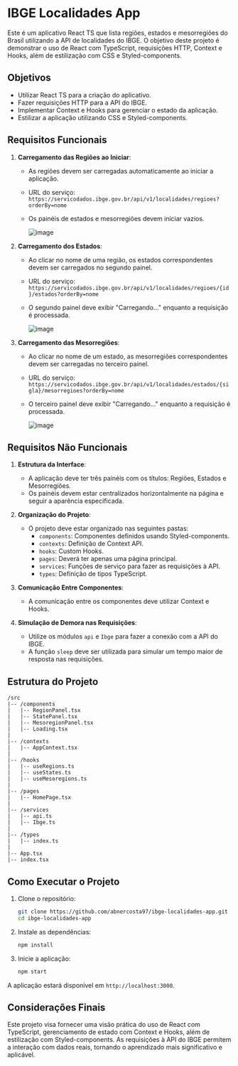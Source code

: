 # IBGE Localidades App

Este é um aplicativo React TS que lista regiões, estados e mesorregiões do Brasil utilizando a API de localidades do IBGE. O objetivo deste projeto é demonstrar o uso de React com TypeScript, requisições HTTP, Context e Hooks, além de estilização com CSS e Styled-components.

## Objetivos

- Utilizar React TS para a criação do aplicativo.
- Fazer requisições HTTP para a API do IBGE.
- Implementar Context e Hooks para gerenciar o estado da aplicação.
- Estilizar a aplicação utilizando CSS e Styled-components.

## Requisitos Funcionais

1. **Carregamento das Regiões ao Iniciar**: 
   - As regiões devem ser carregadas automaticamente ao iniciar a aplicação.
   - URL do serviço: `https://servicodados.ibge.gov.br/api/v1/localidades/regioes?orderBy=nome`
   - Os painéis de estados e mesorregiões devem iniciar vazios.
     
     ![image](https://github.com/abnercosta97/DWIII/assets/127696147/c38960e9-15b2-4130-911b-8cb529428ea2)


2. **Carregamento dos Estados**:
   - Ao clicar no nome de uma região, os estados correspondentes devem ser carregados no segundo painel.
   - URL do serviço: `https://servicodados.ibge.gov.br/api/v1/localidades/regioes/{id}/estados?orderBy=nome`
   - O segundo painel deve exibir "Carregando..." enquanto a requisição é processada.

     ![image](https://github.com/abnercosta97/DWIII/assets/127696147/fadf773e-1c8d-4628-a1cd-e203adcbaaaa)


3. **Carregamento das Mesorregiões**:
   - Ao clicar no nome de um estado, as mesorregiões correspondentes devem ser carregadas no terceiro painel.
   - URL do serviço: `https://servicodados.ibge.gov.br/api/v1/localidades/estados/{sigla}/mesorregioes?orderBy=nome`
   - O terceiro painel deve exibir "Carregando..." enquanto a requisição é processada.

     ![image](https://github.com/abnercosta97/DWIII/assets/127696147/10ebbdc6-ebf7-4d5d-b380-29163115596d)


## Requisitos Não Funcionais

1. **Estrutura da Interface**:
   - A aplicação deve ter três painéis com os títulos: Regiões, Estados e Mesorregiões.
   - Os painéis devem estar centralizados horizontalmente na página e seguir a aparência especificada.

2. **Organização do Projeto**:
   - O projeto deve estar organizado nas seguintes pastas:
     - `components`: Componentes definidos usando Styled-components.
     - `contexts`: Definição de Context API.
     - `hooks`: Custom Hooks.
     - `pages`: Deverá ter apenas uma página principal.
     - `services`: Funções de serviço para fazer as requisições à API.
     - `types`: Definição de tipos TypeScript.

3. **Comunicação Entre Componentes**:
   - A comunicação entre os componentes deve utilizar Context e Hooks.

4. **Simulação de Demora nas Requisições**:
   - Utilize os módulos `api` e `Ibge` para fazer a conexão com a API do IBGE.
   - A função `sleep` deve ser utilizada para simular um tempo maior de resposta nas requisições.

## Estrutura do Projeto

```plaintext
/src
|-- /components
|   |-- RegionPanel.tsx
|   |-- StatePanel.tsx
|   |-- MesoregionPanel.tsx
|   |-- Loading.tsx
|
|-- /contexts
|   |-- AppContext.tsx
|
|-- /hooks
|   |-- useRegions.ts
|   |-- useStates.ts
|   |-- useMesoregions.ts
|
|-- /pages
|   |-- HomePage.tsx
|
|-- /services
|   |-- api.ts
|   |-- Ibge.ts
|
|-- /types
|   |-- index.ts
|
|-- App.tsx
|-- index.tsx
```

## Como Executar o Projeto

1. Clone o repositório:
   ```sh
   git clone https://github.com/abnercosta97/ibge-localidades-app.git
   cd ibge-localidades-app
   ```

2. Instale as dependências:
   ```sh
   npm install
   ```

3. Inicie a aplicação:
   ```sh
   npm start
   ```

A aplicação estará disponível em `http://localhost:3000`.

## Considerações Finais

Este projeto visa fornecer uma visão prática do uso de React com TypeScript, gerenciamento de estado com Context e Hooks, além de estilização com Styled-components. As requisições à API do IBGE permitem a interação com dados reais, tornando o aprendizado mais significativo e aplicável.
